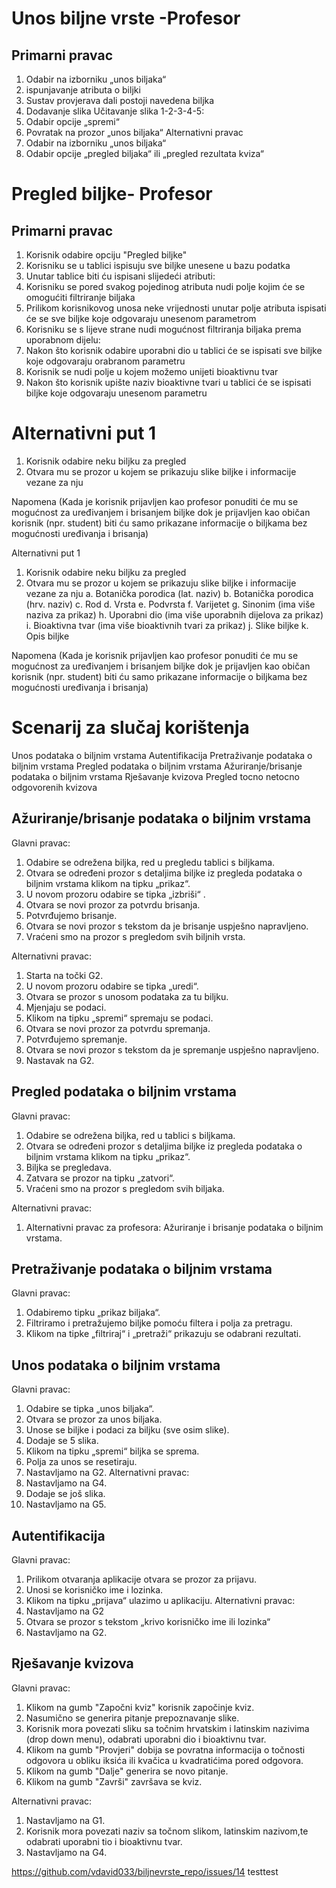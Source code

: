 ﻿
# Unos biljne vrste -Profesor
## Primarni pravac
1.	Odabir na izborniku „unos biljaka“
1.	ispunjavanje atributa o biljki
1.	Sustav provjerava dali postoji navedena biljka
1.	Dodavanje slika Učitavanje slika 1-2-3-4-5:
1.	Odabir opcije „spremi“
1.	Povratak na prozor „unos biljaka“
Alternativni pravac
1.	Odabir na izborniku „unos biljaka“
1.	Odabir opcije „pregled biljaka“ ili „pregled rezultata kviza“

# Pregled biljke- Profesor
##	Primarni pravac
1.	Korisnik odabire opciju "Pregled biljke"
1.	Korisniku se u tablici ispisuju sve biljke unesene u bazu podatka
1.	Unutar tablice biti ću ispisani slijedeći atributi:
1.	Korisniku se pored svakog pojedinog atributa nudi polje kojim će se omogućiti filtriranje biljaka
1.	Prilikom korisnikovog unosa neke vrijednosti unutar polje atributa ispisati će se sve biljke koje odgovaraju unesenom parametrom
1.	Korisniku se s lijeve strane nudi mogućnost filtriranja biljaka prema uporabnom dijelu:
1.	Nakon što korisnik odabire uporabni dio u tablici će se ispisati sve biljke koje odgovaraju orabranom parametru
1.	Korisnik se nudi polje u kojem možemo unijeti bioaktivnu tvar
1.	Nakon što korisnik upište naziv bioaktivne tvari u tablici će se ispisati biljke koje odgovaraju unesenom parametru
# Alternativni put 1
1.	Korisnik odabire neku biljku za pregled
1.	Otvara mu se prozor u kojem se prikazuju slike biljke i informacije vezane za nju

Napomena (Kada je korisnik prijavljen kao profesor ponuditi će mu se mogućnost za uređivanjem i brisanjem biljke dok je prijavljen kao običan korisnik (npr. student) biti ću samo prikazane informacije o biljkama bez mogućnosti uređivanja i brisanja)

Alternativni put 1
1.	Korisnik odabire neku biljku za pregled
2.	Otvara mu se prozor u kojem se prikazuju slike biljke i informacije vezane za nju
a.	Botanička porodica (lat. naziv)
b.	Botanička porodica (hrv. naziv)
c.	Rod
d.	Vrsta
e.	Podvrsta
f.	Varijetet
g.	Sinonim (ima više naziva za prikaz)
h.	Uporabni dio (ima više uporabnih dijelova za prikaz)
i.	Bioaktivna tvar (ima više bioaktivnih tvari za prikaz)
j.	Slike biljke 
k.	Opis biljke

Napomena (Kada je korisnik prijavljen kao profesor ponuditi će mu se mogućnost za uređivanjem i brisanjem biljke dok je prijavljen kao običan korisnik (npr. student) biti ću samo prikazane informacije o biljkama bez mogućnosti uređivanja i brisanja)
 

# Scenarij za slučaj korištenja

Unos podataka o biljnim vrstama
Autentifikacija
Pretraživanje podataka o biljnim vrstama
Pregled podataka o biljnim vrstama
Ažuriranje/brisanje podataka o biljnim vrstama
Rješavanje kvizova
Pregled tocno netocno odgovorenih kvizova

## Ažuriranje/brisanje podataka o biljnim vrstama

Glavni pravac:
1.	Odabire se odrežena biljka, red u pregledu tablici s biljkama.
2.	Otvara se određeni prozor s detaljima biljke iz pregleda podataka o biljnim vrstama klikom na tipku „prikaz“.
3.	U novom prozoru odabire se tipka „izbriši“ .
4.	Otvara se novi prozor za potvrdu brisanja.
5.	Potvrđujemo brisanje.
6.	Otvara se novi prozor s tekstom da je brisanje uspješno napravljeno.
7.	Vraćeni smo na prozor s pregledom svih biljnih vrsta.

Alternativni pravac:
1.	Starta na točki G2.
2.	U novom prozoru odabire se tipka „uredi“.
3.	Otvara se prozor s unosom podataka za tu biljku.
4.	Mjenjaju se podaci.
5.	Klikom na tipku „spremi“ spremaju se podaci.
6.	Otvara se novi prozor za potvrdu spremanja.
7.	Potvrđujemo spremanje.
8.	Otvara se novi prozor s tekstom da je spremanje uspješno napravljeno.
9.	Nastavak na G2.


## Pregled podataka o biljnim vrstama

Glavni pravac:
1.	Odabire se odrežena biljka, red u tablici s biljkama.
2.	Otvara se određeni prozor s detaljima biljke iz pregleda podataka o biljnim vrstama klikom na tipku „prikaz“.
3.	Biljka se pregledava.
4.	Zatvara se prozor na tipku „zatvori“.
5.	Vraćeni smo na prozor s pregledom svih biljaka.

Alternativni pravac:
1.	Alternativni pravac za profesora: Ažuriranje i brisanje podataka o biljnim vrstama.


## Pretraživanje podataka o biljnim vrstama

Glavni pravac:
1.	Odabiremo tipku „prikaz biljaka“.
2.	Filtriramo i pretražujemo biljke pomoću filtera i polja za pretragu.
3.	Klikom na tipke „filtriraj“ i „pretraži“ prikazuju se odabrani rezultati.


## Unos podataka o biljnim vrstama

Glavni pravac:
1.	Odabire se tipka „unos biljaka“.
2.	Otvara se prozor za unos biljaka.
3.	Unose se biljke i podaci za biljku (sve osim slike).
4.	Dodaje se 5 slika.
5.	Klikom na tipku „spremi“ biljka se sprema.
6.	Polja za unos se resetiraju.
7.	Nastavljamo na G2.
Alternativni pravac:
8.	Nastavljamo na G4.
9.	Dodaje se još slika.
10.	Nastavljamo na G5.

## Autentifikacija

Glavni pravac:
1.	Prilikom otvaranja aplikacije otvara se prozor za prijavu.
2.	Unosi se korisničko ime i lozinka.
3.	Klikom na tipku „prijava“ ulazimo u aplikaciju.
Alternativni pravac:
4.	Nastavljamo na G2
5.	Otvara se prozor s tekstom „krivo korisničko ime ili lozinka“
6.	Nastavljamo na G2.

## Rješavanje kvizova

Glavni pravac:
1.	Klikom na gumb "Započni kviz" korisnik započinje kviz.
2.	Nasumično se generira pitanje prepoznavanje slike.
3.	Korisnik mora povezati sliku sa točnim hrvatskim i latinskim nazivima (drop down menu), odabrati uporabni dio i bioaktivnu tvar.
4.	Klikom na gumb "Provjeri" dobija se povratna informacija o točnosti odgovora u obliku iksića ili kvačica u kvadratićima pored odgovora.
5.	Klikom na gumb "Dalje" generira se novo pitanje.
6.	Klikom na gumb "Završi" završava se kviz.

Alternativni pravac:
1.	Nastavljamo na G1.
2.	Korisnik mora povezati naziv sa točnom slikom, latinskim nazivom,te odabrati uporabni tio i bioaktivnu tvar.
3.	Nastavljamo na G4.

https://github.com/vdavid033/biljnevrste_repo/issues/14
testtest


